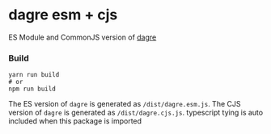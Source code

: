 # dagre esm + cjs
ES Module and CommonJS version of [dagre](https://github.com/dagrejs/dagre)

### Build
```
yarn run build
# or
npm run build
```

The ES version of `dagre` is generated as `/dist/dagre.esm.js`.
The CJS version of `dagre` is generated as `/dist/dagre.cjs.js`.
typescript tying is auto included when this package is imported 
